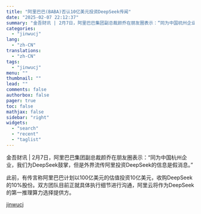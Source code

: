 ```yaml
---
title: "阿里巴巴(BABA)否认10亿美元投资DeepSeek传闻"
date: "2025-02-07 22:12:37"
summary: "金吾财讯 | 2月7日，阿里巴巴集团副总裁颜乔在朋友圈表示：“同为中国杭州企业，我们为DeepSee..."
categories:
  - "jinwucj"
lang:
  - "zh-CN"
translations:
  - "zh-CN"
tags:
  - "jinwucj"
menu: ""
thumbnail: ""
lead: ""
comments: false
authorbox: false
pager: true
toc: false
mathjax: false
sidebar: "right"
widgets:
  - "search"
  - "recent"
  - "taglist"
---
```


金吾财讯 | 2月7日，阿里巴巴集团副总裁颜乔在朋友圈表示：“同为中国杭州企业，我们为DeepSeek鼓掌，但是外界流传阿里投资DeepSeek的信息是假消息。”

此前，有传言称阿里巴巴计划以100亿美元的估值投资10亿美元，收购DeepSeek的10%股份。双方团队目前正就具体执行细节进行沟通，阿里云将作为DeepSeek的第一推理算力选择提供方。

[jinwucj](https://sky.szfiu.com/info/hk/details/265671260)
